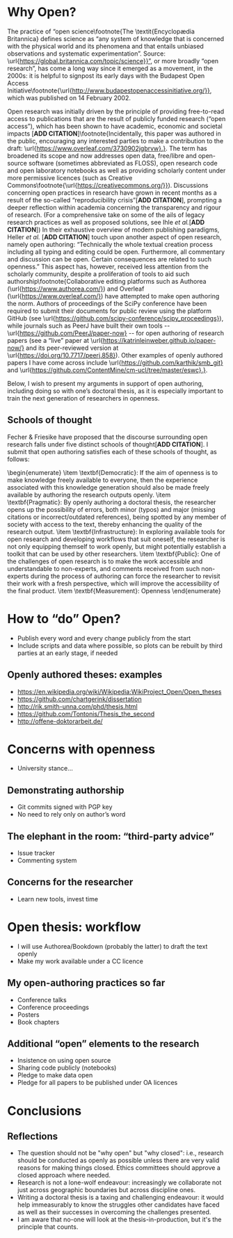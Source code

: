 # Why Open?

The practice of “open science\footnote{The \textit{Encyclopædia Britannica} defines science as “any system of knowledge that is concerned with the physical world and its phenomena and that entails unbiased observations and systematic experimentation”. Source: \url{https://global.britannica.com/topic/science}}”, or more broadly “open research”, has come a long way since it emerged as a movement, in the 2000s: it is helpful to signpost its early days with the Budapest Open Access Initiative\footnote{\url{http://www.budapestopenaccessinitiative.org/}}, which was published on 14 February 2002.

Open research was initially driven by the principle of providing free-to-read access to publications that are the result of publicly funded research (“open access”), which has been shown to have academic, economic and societal impacts [**ADD CITATION**]\footnote{Incidentally, this paper was authored in the public, encouraging any interested parties to make a contribution to the draft: \url{https://www.overleaf.com/3730902jgbrvw}.}.
The term has broadened its scope and now addresses open data, free/libre and open-source software (sometimes abbreviated as FLOSS), open research code and open laboratory notebooks as well as providing scholarly content under more permissive licences (such as Creative Commons\footnote{\url{https://creativecommons.org/}}).
Discussions concerning open practices in research have grown in recent months as a result of the so-called “reproducibility crisis”[**ADD CITATION**], prompting a deeper reflection within academia concerning the transparency and rigour of research.
(For a comprehensive take on some of the ails of legacy research practices as well as proposed solutions, see Ihle *et al.*[**ADD CITATION**])
In their exhaustive overview of modern publishing paradigms, Heller *et al.* [**ADD CITATION**] touch upon another aspect of open research, namely open authoring: “Technically the whole textual creation process including all typing and editing could be open. Furthermore, all commentary and discussion can be open. Certain consequences are related to such openness.”
This aspect has, however, received less attention from the scholarly community, despite a proliferation of tools to aid such authorship\footnote{Collaborative editing platforms such as Authorea (\url{https://www.authorea.com/}) and Overleaf (\url{https://www.overleaf.com/}) have attempted to make open authoring the norm. Authors of proceedings of the SciPy conference have been required to submit their documents for public review using the platform GitHub (see \url{https://github.com/scipy-conference/scipy_proceedings}), while journals such as PeerJ have built their own tools -- \url{https://github.com/PeerJ/paper-now} -- for open authoring of research papers (see a “live” paper at \url{https://katrinleinweber.github.io/paper-now/} and its peer-reviewed version at \url{https://doi.org/10.7717/peerj.858}). Other examples of openly authored papers I have come across include \url{https://github.com/karthik/smb_git} and \url{https://github.com/ContentMine/cm-ucl/tree/master/eswc}.}.

Below, I wish to present my arguments in support of open authoring, including doing so with one’s doctoral thesis, as it is especially important to train the next generation of researchers in openness.

## Schools of thought

Fecher & Friesike have proposed that the discourse surrounding open research falls under five distinct schools of thought[**ADD CITATION**].
I submit that open authoring satisfies each of these schools of thought, as follows:

\begin{enumerate}
    \item \textbf{Democratic}: If the aim of openness is to make knowledge freely available to everyone, then the experience associated with this knowledge generation should also be made freely available by authoring the research outputs openly.
    \item \textbf{Pragmatic}: By openly authoring a doctoral thesis, the researcher opens up the possibility of errors, both minor (typos) and major (missing citations or incorrect/outdated references), being spotted by any member of society with access to the text, thereby enhancing the quality of the research output.
    \item \textbf{Infrastructure}: In exploring available tools for open research and developing workflows that suit oneself, the researcher is not only equipping themself to work openly, but might potentially establish a toolkit that can be used by other researchers.
    \item \textbf{Public}: One of the challenges of open research is to make the work accessible and understandable to non-experts, and comments received from such non-experts during the process of authoring can force the researcher to revisit their work with a fresh perspective, which will improve the accessibility of the final product.
    \item \textbf{Measurement}: Openness
\end{enumerate}

# How to “do” Open?

- Publish every word and every change publicly from the start
- Include scripts and data where possible, so plots can be rebuilt by third parties at an early stage, if needed

## Openly authored theses: examples

- https://en.wikipedia.org/wiki/Wikipedia:WikiProject_Open/Open_theses
- https://github.com/chartgerink/dissertation
- http://rik.smith-unna.com/phd/thesis.html
- https://github.com/Tontonis/Thesis_the_second
- http://offene-doktorarbeit.de/

# Concerns with openness

- University stance…

## Demonstrating authorship

- Git commits signed with PGP key
- No need to rely only on author’s word

## The elephant in the room: “third-party advice”

- Issue tracker
- Commenting system

## Concerns for the researcher

- Learn new tools, invest time

# Open thesis: workflow

- I will use Authorea/Bookdown (probably the latter) to draft the text openly
- Make my work available under a CC licence

## My open-authoring practices so far

- Conference talks
- Conference proceedings
- Posters
- Book chapters

## Additional “open” elements to the research

- Insistence on using open source
- Sharing code publicly (notebooks)
- Pledge to make data open
- Pledge for all papers to be published under OA licences

# Conclusions

## Reflections

- The question should not be "why open" but "why closed": i.e., research should be conducted as openly as possible unless there are very valid reasons for making things closed. Ethics committees should approve a closed approach where needed.
- Research is not a lone-wolf endeavour: increasingly we collaborate not just across geographic boundaries but across discipline ones.
- Writing a doctoral thesis is a taxing and challenging endeavour: it would help immeasurably to know the struggles other candidates have faced as well as their successes in overcoming the challenges presented.
- I am aware that no-one will look at the thesis-in-production, but it's the principle that counts.
